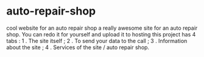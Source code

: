 # auto-repair-shop
cool website for an auto repair shop
a really awesome site for an auto repair shop. You can redo it for yourself and upload it to hosting
this project has 4 tabs :
1 . The site itself ; 
2 . To send your data to the call ;
3 . Information about the site ;
4 . Services of the site / auto repair shop.
